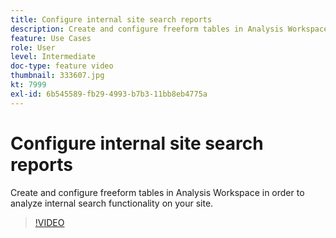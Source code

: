 ```yaml
---
title: Configure internal site search reports
description: Create and configure freeform tables in Analysis Workspace in order to analyze internal search functionality on your site.
feature: Use Cases
role: User
level: Intermediate
doc-type: feature video
thumbnail: 333607.jpg
kt: 7999
exl-id: 6b545589-fb29-4993-b7b3-11bb8eb4775a
---
```

# Configure internal site search reports

Create and configure freeform tables in Analysis Workspace in order to analyze internal search functionality on your site.

>[!VIDEO](https://video.tv.adobe.com/v/333607/?quality=12&learn=on)
